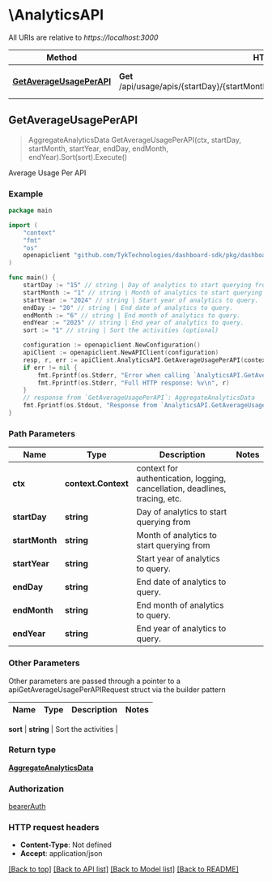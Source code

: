# \AnalyticsAPI

All URIs are relative to *https://localhost:3000*

Method | HTTP request | Description
------------- | ------------- | -------------
[**GetAverageUsagePerAPI**](AnalyticsAPI.md#GetAverageUsagePerAPI) | **Get** /api/usage/apis/{startDay}/{startMonth}/{startYear}/{endDay}/{endMonth}/{endYear} | Average Usage Per API



## GetAverageUsagePerAPI

> AggregateAnalyticsData GetAverageUsagePerAPI(ctx, startDay, startMonth, startYear, endDay, endMonth, endYear).Sort(sort).Execute()

Average Usage Per API



### Example

```go
package main

import (
	"context"
	"fmt"
	"os"
	openapiclient "github.com/TykTechnologies/dashboard-sdk/pkg/dashboard"
)

func main() {
	startDay := "15" // string | Day of analytics to start querying from
	startMonth := "1" // string | Month of analytics to start querying from
	startYear := "2024" // string | Start year of analytics to query.
	endDay := "20" // string | End date of analytics to query.
	endMonth := "6" // string | End month of analytics to query.
	endYear := "2025" // string | End year of analytics to query.
	sort := "1" // string | Sort the activities (optional)

	configuration := openapiclient.NewConfiguration()
	apiClient := openapiclient.NewAPIClient(configuration)
	resp, r, err := apiClient.AnalyticsAPI.GetAverageUsagePerAPI(context.Background(), startDay, startMonth, startYear, endDay, endMonth, endYear).Sort(sort).Execute()
	if err != nil {
		fmt.Fprintf(os.Stderr, "Error when calling `AnalyticsAPI.GetAverageUsagePerAPI``: %v\n", err)
		fmt.Fprintf(os.Stderr, "Full HTTP response: %v\n", r)
	}
	// response from `GetAverageUsagePerAPI`: AggregateAnalyticsData
	fmt.Fprintf(os.Stdout, "Response from `AnalyticsAPI.GetAverageUsagePerAPI`: %v\n", resp)
}
```

### Path Parameters


Name | Type | Description  | Notes
------------- | ------------- | ------------- | -------------
**ctx** | **context.Context** | context for authentication, logging, cancellation, deadlines, tracing, etc.
**startDay** | **string** | Day of analytics to start querying from | 
**startMonth** | **string** | Month of analytics to start querying from | 
**startYear** | **string** | Start year of analytics to query. | 
**endDay** | **string** | End date of analytics to query. | 
**endMonth** | **string** | End month of analytics to query. | 
**endYear** | **string** | End year of analytics to query. | 

### Other Parameters

Other parameters are passed through a pointer to a apiGetAverageUsagePerAPIRequest struct via the builder pattern


Name | Type | Description  | Notes
------------- | ------------- | ------------- | -------------






 **sort** | **string** | Sort the activities | 

### Return type

[**AggregateAnalyticsData**](AggregateAnalyticsData.md)

### Authorization

[bearerAuth](../README.md#bearerAuth)

### HTTP request headers

- **Content-Type**: Not defined
- **Accept**: application/json

[[Back to top]](#) [[Back to API list]](../README.md#documentation-for-api-endpoints)
[[Back to Model list]](../README.md#documentation-for-models)
[[Back to README]](../README.md)


